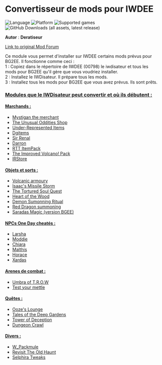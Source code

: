 # Convertisseur de mods pour IWDEE

![Language](https://img.shields.io/static/v1?label=language&message=english%20%7C%20french%20%7C%20&color=informational)
![Platform](https://img.shields.io/static/v1?label=platform&message=windows%20%7C%20macOS%20%7C%20Linux%20%7C%20&color=informational)
![Supported games](https://img.shields.io/static/v1?label=supported%20games&message=IWDEE%20%7C&color=dodgerblue)
![GitHub Downloads (all assets, latest release)](https://img.shields.io/github/downloads/Deratiseur/IWD_Convertiseur/total)

**Autor** : **Deratiseur**

[Link to original Mod Forum](https://www.baldursgateworld.fr/viewtopic.php?t=34964)

Ce module vous permet d'installer sur IWDEE certains mods prévus pour BG2EE. Il fonctionne comme ceci :  
1 : Copiez dans le répertoire de IWDEE (00798) le iwdisateur et tous les mods pour BG2EE qu'il gère que vous voudriez installer.  
2 : Installez le IWDisateur. Il prépare tous les mods.  
3 : Installez tous les mods pour BG2EE que vous avez prévus. Ils sont prêts.  

### <ins>Modules que le IWDisateur peut convertir et où ils débutent :<ins>
#### <ins>Marchands :<ins>
- <a href=https://akadis.baldursgateworld.fr/Mystigan/MystiganFr.html>Mystigan the merchant</a>  
- <a href=https://github.com/Spellhold-Studios/Unusual-Oddities-Shop>The Unusual Oddities Shop</a>  
- <a href=https://github.com/Pocket-Plane-Group/Under-Respresented_Items>Under-Represented Items</a>  
- <a href=https://github.com/The-Gate-Project/DGItems>Dgitems</a>  
- <a href=https://github.com/The-Gate-Project/Sir_Renal>Sir Renal</a>  
- <a href=https://github.com/Spellhold-Studios/Darron>Darron</a>  
- <a href=https://github.com/The-Gate-Project/RTT-ItemPack>RTT ItemPack</a>  
- <a href=https://github.com/Black-Wyrm-Lair/Volcano_Pack>The Improved Volcano! Pack</a>  
- <a href=https://github.com/The-Gate-Project/IRStore>IRStore</a>

#### <ins>Objets et sorts :<ins>
- <a href=https://github.com/The-Gate-Project/VolcanicArmoury>Volcanic armoury</a>  
- <a href=https://github.com/shohysie/Isaac-s_Missile_Storm>Isaac's Missile Storm</a>  
- <a href=https://github.com/Plutonium-X/1D_NPC_Tortured>The Tortured Soul Quest</a>  
- <a href=https://github.com/Spellhold-Studios/Heart-of-the-Wood>Heart of the Wood</a>  
- <a href=https://github.com/Spellhold-Studios/Demon-Summoning-Ritual>Demon Sumonning Ritual</a>  
- <a href=https://github.com/Spellhold-Studios/Red-Dragon-Summoning-Spell>Red Dragon summoning</a>  
- <a href=https://github.com/The-Gate-Project/Saradas_Magic>Saradas Magic (version BGEE)</a>  

#### <ins>NPCs One Day cheatés :<ins>
- <a href=https://github.com/Plutonium-X/1D_NPC_Larsha>Larsha</a>  
- <a href=https://github.com/Plutonium-X/1D_NPC_Moddie>Moddie</a>  
- <a href=https://github.com/Plutonium-X/1D_NPC_Chiara>Chiara</a>  
- <a href=https://github.com/Plutonium-X/1D_NPC_Malthis>Malthis</a>  
- <a href=https://github.com/Plutonium-X/1D_NPC_LHorace>Horace</a>  
- <a href=https://github.com/Plutonium-X/1D_NPC_Xardas>Xardas</a>

#### <ins>Arenes  de combat :<ins>
- <a href=https://github.com/Plutonium-X/FIGHT_Umbra_Of_T.R.O.W>Umbra of T.R.O.W</a>  
- <a href=https://github.com/Argent77/A7-TestYourMettle>Test your mettle</a>

#### <ins>Quêtes :<ins>
- <a href=https://downloads.weaselmods.net/download/oozes-lounge/>Ooze's Lounge</a>  
- <a href=https://downloads.weaselmods.net/download/tales-of-the-deep-gardens/>Tales of the Deep Gardens</a>  
- <a href=https://github.com/Black-Wyrm-Lair/TowerOfDeception>Tower of Deception</a>  
- <a href=https://github.com//Pocket-Plane-Group/Dungeon_Crawl>Dungeon Crawl</a>

#### <ins>Divers :<ins>
- <a href=https://github.com/Endarire/W_Packmule/>W_Packmule
- <a href=https://github.com/The-Gate-Project/RevisitOldHaunt>Revisit The Old Haunt  
- <a href=https://github.com/Selphira/SelphiraTweaks>Selphira Tweaks
